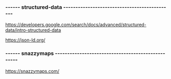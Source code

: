 ### ------ structured-data ---------------------------------------------

https://developers.google.com/search/docs/advanced/structured-data/intro-structured-data

https://json-ld.org/


### ------ snazzymaps --------------------------------------------------

https://snazzymaps.com/